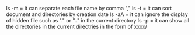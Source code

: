 ls -m = it can separate each file name by comma ","
ls -t = it can sort document and directories by creation date
ls -aA = it can ignore the display of hidden file such as "." or ".." in the current directory
ls -p = it can show all the directories in the current directries in the form of xxxx/ 


